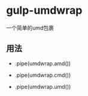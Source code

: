 # gulp-umdwrap
一个简单的umd包裹

## 用法

- .pipe(umdwrap.amd())

- .pipe(umdwrap.cmd())

- .pipe(umdwrap.umd())